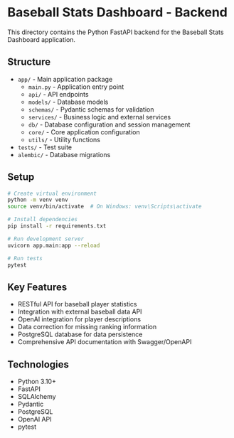 # Baseball Stats Dashboard - Backend

This directory contains the Python FastAPI backend for the Baseball Stats Dashboard application.

## Structure

- `app/` - Main application package
  - `main.py` - Application entry point
  - `api/` - API endpoints
  - `models/` - Database models
  - `schemas/` - Pydantic schemas for validation
  - `services/` - Business logic and external services
  - `db/` - Database configuration and session management
  - `core/` - Core application configuration
  - `utils/` - Utility functions
- `tests/` - Test suite
- `alembic/` - Database migrations

## Setup

```bash
# Create virtual environment
python -m venv venv
source venv/bin/activate  # On Windows: venv\Scripts\activate

# Install dependencies
pip install -r requirements.txt

# Run development server
uvicorn app.main:app --reload

# Run tests
pytest
```

## Key Features

- RESTful API for baseball player statistics
- Integration with external baseball data API
- OpenAI integration for player descriptions
- Data correction for missing ranking information
- PostgreSQL database for data persistence
- Comprehensive API documentation with Swagger/OpenAPI

## Technologies

- Python 3.10+
- FastAPI
- SQLAlchemy
- Pydantic
- PostgreSQL
- OpenAI API
- pytest
```
